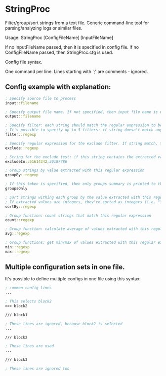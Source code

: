 # StringProc
Filter/group/sort strings from a text file. Generic command-line tool for parsing/analyzing logs or similar files.

Usage: StringProc [ConfigFileName] [InputFileName]

If no InputFileName passed, then it is specified in config file.
If no ConfigFileName passed, then StringProc.cfg is used.

Config file syntax.

One command per line. Lines starting with ';' are comments - ignored.

## Config example with explanation:

``` clojure
; Specify source file to process
input::filename

; Specify output file name. If not specified, then input file name is used with extension replaced with '.out'
output::filename

; Specify filter: each string should match the regular expression to be processed.
; It's possible to specify up to 5 filters: if string doesn't match any filter - it is ignored.
filter::regexp

; Specify regular expression for the exclude filter. If string match, then extracted value is tested.
exclude::regexp

; String for the exclude test: if this string contains the extracted value, the source string is ignored.
excludeIn::51614342;30187786

; Group strings by value extracted with this regular expression
groupBy::regexp

; If this token is specified, then only groups summary is printed to the output
groupsOnly

; Sort strings withing each group by the value extracted with this regular expression.
; If extracted values are integers, they're sorted as integers (i.e. "3" is less than "31"), otherwise as strings
sortBy::regexp

; Group function: count strings that match this regular expression
count::regexp

; Group function: calculate average of values extracted with this regular expression (they must be integers)
avg::regexp

; Group functions: get min/max of values extracted with this regular expression (they must be integers)
min::regexp
max::regexp
```

## Multiple configuration sets in one file.

It's possible to define multiple configs in one file using this syntax:

``` clojure
; common config lines
...

; This selects block2
>>> block2

/// block1

; These lines are ignored, because block2 is selected
...

/// block2

; These lines are used
...

/// block3

; These lines are ignored too
```
